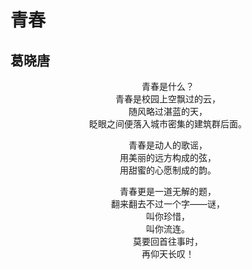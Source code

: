 # 青春

## 葛晓唐

<p align="center">青春是什么？<br>青春是校园上空飘过的云，<br>随风略过湛蓝的天，<br>眨眼之间便落入城市密集的建筑群后面。</p>

<p align="center">青春是动人的歌谣，<br>用美丽的远方构成的弦，<br>用甜蜜的心愿制成的韵。</p>

<p align="center">青春更是一道无解的题，<br>翻来翻去不过一个字——谜，<br>叫你珍惜，<br>叫你流连。<br>莫要回首往事时，<br>再仰天长叹！</p>
